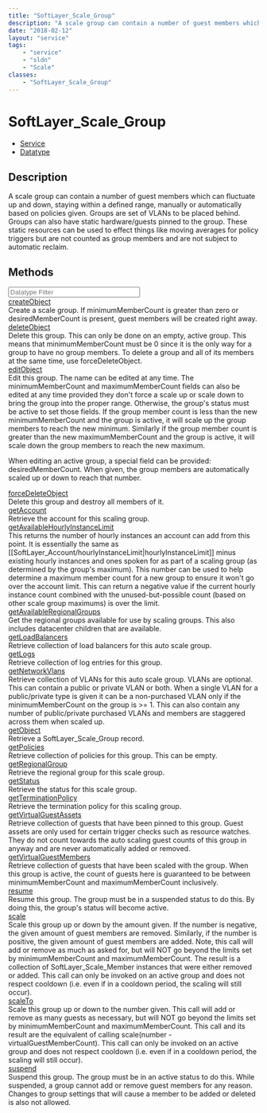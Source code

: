 ```yaml
---
title: "SoftLayer_Scale_Group"
description: "A scale group can contain a number of guest members which can fluctuate up and down, staying within a defined range, man... "
date: "2018-02-12"
layout: "service"
tags:
    - "service"
    - "sldn"
    - "Scale"
classes:
    - "SoftLayer_Scale_Group"
---
```

# SoftLayer_Scale_Group
<div id='service-datatype'>
    <ul id='sldn-reference-tabs'>
    <li id='service'> <a href='/reference/services/SoftLayer_Scale_Group' >Service</a></li>    <li id='datatype'> <a href='/reference/datatypes/SoftLayer_Scale_Group' >Datatype</a></li>
    </ul>
</div>

## Description
A scale group can contain a number of guest members which can fluctuate up and down, staying within a defined range, manually or automatically based on policies given. Groups are set of VLANs to be placed behind. Groups can also have static hardware/guests pinned to the group. These static resources can be used to effect things like moving averages for policy triggers but are not counted as group members and are not subject to automatic reclaim. 
        
        
<div id="properties" class="content">
    <h2>Methods</h2>
    <div class="view-filters">
        <div class="clearfix">
            <div class="search-input-box">
                <input placeholder="Datatype Filter" onkeyup="titleSearch(inputId='edit-combine', divId='method-div', elementClass='method-row')" 
                    type="text" id="edit-combine" value="" size="30" maxlength="128" class="form-text">
            </div>
        </div>
    </div>
    <div id="method-div">
            <div class="method-row">
                        <span class='view-field-title'><a href='/reference/services/SoftLayer_Scale_Group/createObject'> createObject</a> </span>
            <div class='views-field-body'>Create a scale group. If minimumMemberCount is greater than zero or desiredMemberCount is present, guest members will be created right away. </div>
        </div>
            <div class="method-row">
                        <span class='view-field-title'><a href='/reference/services/SoftLayer_Scale_Group/deleteObject'> deleteObject</a> </span>
            <div class='views-field-body'>Delete this group. This can only be done on an empty, active group. This means that minimumMemberCount must be 0 since it is the only way for a group to have no group members. To delete a group and all of its members at the same time, use forceDeleteObject. </div>
        </div>
            <div class="method-row">
                        <span class='view-field-title'><a href='/reference/services/SoftLayer_Scale_Group/editObject'> editObject</a> </span>
            <div class='views-field-body'>Edit this group. The name can be edited at any time. The minimumMemberCount and maximumMemberCount fields can also be edited at any time provided they don't force a scale up or scale down to bring the group into the proper range. Otherwise, the group's status must be active to set those fields. If the group member count is less than the new minimumMemberCount and the group is active, it will scale up the group members to reach the new minimum. Similarly if the group member count is greater than the new maximumMemberCount and the group is active, it will scale down the group members to reach the new maximum. 

When editing an active group, a special field can be provided: desiredMemberCount. When given, the group members are automatically scaled up or down to reach that number. </div>
        </div>
            <div class="method-row">
                        <span class='view-field-title'><a href='/reference/services/SoftLayer_Scale_Group/forceDeleteObject'> forceDeleteObject</a> </span>
            <div class='views-field-body'>Delete this group and destroy all members of it.</div>
        </div>
            <div class="method-row">
                        <span class='view-field-title'><a href='/reference/services/SoftLayer_Scale_Group/getAccount'> getAccount</a> </span>
            <div class='views-field-body'>Retrieve the account for this scaling group.</div>
        </div>
            <div class="method-row">
                        <span class='view-field-title'><a href='/reference/services/SoftLayer_Scale_Group/getAvailableHourlyInstanceLimit'> getAvailableHourlyInstanceLimit</a> </span>
            <div class='views-field-body'>This returns the number of hourly instances an account can add from this point. It is essentially the same as [[SoftLayer_Account/hourlyInstanceLimit|hourlyInstanceLimit]] minus existing hourly instances and ones spoken for as part of a scaling group (as determined by the group's maximum). This number can be used to help determine a maximum member count for a new group to ensure it won't go over the account limit. This can return a negative value if the current hourly instance count combined with the unused-but-possible count (based on other scale group maximums) is over the limit. </div>
        </div>
            <div class="method-row">
                        <span class='view-field-title'><a href='/reference/services/SoftLayer_Scale_Group/getAvailableRegionalGroups'> getAvailableRegionalGroups</a> </span>
            <div class='views-field-body'>Get the regional groups available for use by scaling groups. This also includes datacenter children that are available. </div>
        </div>
            <div class="method-row">
                        <span class='view-field-title'><a href='/reference/services/SoftLayer_Scale_Group/getLoadBalancers'> getLoadBalancers</a> </span>
            <div class='views-field-body'>Retrieve collection of load balancers for this auto scale group.</div>
        </div>
            <div class="method-row">
                        <span class='view-field-title'><a href='/reference/services/SoftLayer_Scale_Group/getLogs'> getLogs</a> </span>
            <div class='views-field-body'>Retrieve collection of log entries for this group.</div>
        </div>
            <div class="method-row">
                        <span class='view-field-title'><a href='/reference/services/SoftLayer_Scale_Group/getNetworkVlans'> getNetworkVlans</a> </span>
            <div class='views-field-body'>Retrieve collection of VLANs for this auto scale group. VLANs are optional. This can contain a public or private VLAN or both. When a single VLAN for a public/private type is given it can be a non-purchased VLAN only if the minimumMemberCount on the group is >= 1. This can also contain any number of public/private purchased VLANs and members are staggered across them when scaled up.</div>
        </div>
            <div class="method-row">
                        <span class='view-field-title'><a href='/reference/services/SoftLayer_Scale_Group/getObject'> getObject</a> </span>
            <div class='views-field-body'>Retrieve a SoftLayer_Scale_Group record.</div>
        </div>
            <div class="method-row">
                        <span class='view-field-title'><a href='/reference/services/SoftLayer_Scale_Group/getPolicies'> getPolicies</a> </span>
            <div class='views-field-body'>Retrieve collection of policies for this group. This can be empty.</div>
        </div>
            <div class="method-row">
                        <span class='view-field-title'><a href='/reference/services/SoftLayer_Scale_Group/getRegionalGroup'> getRegionalGroup</a> </span>
            <div class='views-field-body'>Retrieve the regional group for this scale group.</div>
        </div>
            <div class="method-row">
                        <span class='view-field-title'><a href='/reference/services/SoftLayer_Scale_Group/getStatus'> getStatus</a> </span>
            <div class='views-field-body'>Retrieve the status for this scale group.</div>
        </div>
            <div class="method-row">
                        <span class='view-field-title'><a href='/reference/services/SoftLayer_Scale_Group/getTerminationPolicy'> getTerminationPolicy</a> </span>
            <div class='views-field-body'>Retrieve the termination policy for this scaling group.</div>
        </div>
            <div class="method-row">
                        <span class='view-field-title'><a href='/reference/services/SoftLayer_Scale_Group/getVirtualGuestAssets'> getVirtualGuestAssets</a> </span>
            <div class='views-field-body'>Retrieve collection of guests that have been pinned to this group. Guest assets are only used for certain trigger checks such as resource watches. They do not count towards the auto scaling guest counts of this group in anyway and are never automatically added or removed.</div>
        </div>
            <div class="method-row">
                        <span class='view-field-title'><a href='/reference/services/SoftLayer_Scale_Group/getVirtualGuestMembers'> getVirtualGuestMembers</a> </span>
            <div class='views-field-body'>Retrieve collection of guests that have been scaled with the group. When this group is active, the count of guests here is guaranteed to be between minimumMemberCount and maximumMemberCount inclusively.</div>
        </div>
            <div class="method-row">
                        <span class='view-field-title'><a href='/reference/services/SoftLayer_Scale_Group/resume'> resume</a> </span>
            <div class='views-field-body'>Resume this group. The group must be in a suspended status to do this. By doing this, the group's status will become active. </div>
        </div>
            <div class="method-row">
                        <span class='view-field-title'><a href='/reference/services/SoftLayer_Scale_Group/scale'> scale</a> </span>
            <div class='views-field-body'>Scale this group up or down by the amount given. If the number is negative, the given amount of guest members are removed. Similarly, if the number is positive, the given amount of guest members are added. Note, this call will add or remove as much as asked for, but will NOT go beyond the limits set by minimumMemberCount and maximumMemberCount. The result is a collection of SoftLayer_Scale_Member instances that were either removed or added. This call can only be invoked on an active group and does not respect cooldown (i.e. even if in a cooldown period, the scaling will still occur). </div>
        </div>
            <div class="method-row">
                        <span class='view-field-title'><a href='/reference/services/SoftLayer_Scale_Group/scaleTo'> scaleTo</a> </span>
            <div class='views-field-body'>Scale this group up or down to the number given. This call will add or remove as many guests as necessary, but will NOT go beyond the limits set by minimumMemberCount and maximumMemberCount. This call and its result are the equivalent of calling scale(number - virtualGuestMemberCount). This call can only be invoked on an active group and does not respect cooldown (i.e. even if in a cooldown period, the scaling will still occur). </div>
        </div>
            <div class="method-row">
                        <span class='view-field-title'><a href='/reference/services/SoftLayer_Scale_Group/suspend'> suspend</a> </span>
            <div class='views-field-body'>Suspend this group. The group must be in an active status to do this. While suspended, a group cannot add or remove guest members for any reason. Changes to group settings that will cause a member to be added or deleted is also not allowed. </div>
        </div>
        </div>
</div>

